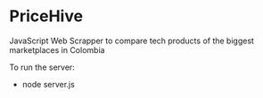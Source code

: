 # PriceHive
JavaScript Web Scrapper to compare tech products of the biggest marketplaces in Colombia

To run the server:

- node server.js
